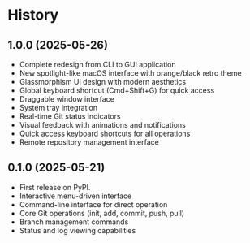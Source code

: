 # History

## 1.0.0 (2025-05-26)

* Complete redesign from CLI to GUI application
* New spotlight-like macOS interface with orange/black retro theme
* Glassmorphism UI design with modern aesthetics
* Global keyboard shortcut (Cmd+Shift+G) for quick access
* Draggable window interface
* System tray integration
* Real-time Git status indicators
* Visual feedback with animations and notifications
* Quick access keyboard shortcuts for all operations
* Remote repository management interface

## 0.1.0 (2025-05-21)

* First release on PyPI.
* Interactive menu-driven interface
* Command-line interface for direct operation
* Core Git operations (init, add, commit, push, pull)
* Branch management commands
* Status and log viewing capabilities
